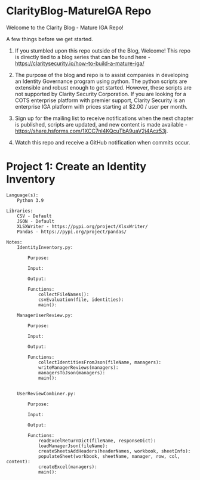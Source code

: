 # ClarityBlog-MatureIGA Repo

Welcome to the Clarity Blog - Mature IGA Repo! 

A few things before we get started. 

1. If you stumbled upon this repo outside of the Blog, Welcome! This repo is directly tied to a 
blog series that can be found here - https://claritysecurity.io/how-to-build-a-mature-iga/ 

2. The purpose of the blog and repo is to assist companies in developing an Identity Governance
program using python. The python scripts are extensible and robust enough to get started. However, 
these scripts are not supported by Clarity Security Corporation. If you are looking for a COTS
enterprise platform with premier support, Clarity Security is an enterprise IGA platform with prices 
starting at $2.00 / user per month. 

3. Sign up for the mailing list to receive notifications when the next chapter is published, scripts are updated, and new content
is made available - https://share.hsforms.com/1XCC7nl4KQcuTbA9uaV2j4Acz53j.  

4. Watch this repo and receive a GitHub notification when commits occur.


# Project 1: Create an Identity Inventory

    Language(s): 
        Python 3.9 
    
    Libraries:  
        CSV - Default 
        JSON - Default
        XLSXWriter - https://pypi.org/project/XlsxWriter/
        Pandas - https://pypi.org/project/pandas/
    
    Notes: 
        IdentityInventory.py:
        
            Purpose:
            
            Input: 
            
            Output:
        
            Functions:
                collectFileNames():
                csvEvaluation(file, identities):
                main():
    
        ManagerUserReview.py:
        
            Purpose:
            
            Input: 
            
            Output:
           
            Functions:
                collectIdentitiesFromJson(fileName, managers):
                writeManagerReviews(managers):
                managersToJson(managers):
                main():
        
    
        UserReviewCombiner.py:
        
            Purpose:
                        
            Input: 
            
            Output:
           
            Functions:
                readExcelReturnDict(fileName, responseDict):
                loadManagerJson(fileName):
                createSheetsAddHeaders(headerNames, workbook, sheetInfo):
                populateSheet(workbook, sheetName, manager, row, col, content):
                createExcel(managers):
                main():
